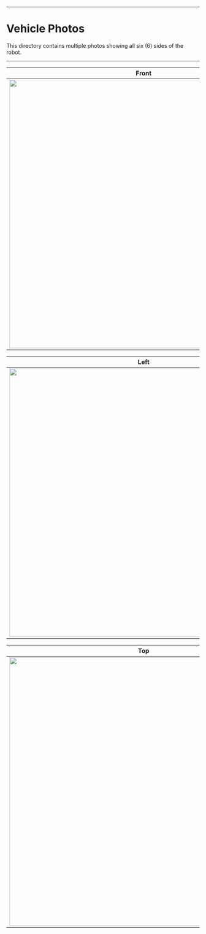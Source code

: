 
***

Vehicle Photos
====

This directory contains multiple photos showing all six (6) sides of the robot. 

***

| Front                               | Rear                            |
| ----------------------------------- | ------------------------------- |
|<img src = "https://github.com/NovusSpartans/NOVUS-SPARTIAT_BatStateUTNEU_Future-Engineers-2024/blob/main/Vehicle%20Photos/Front%20View%20(Novus%20Spartiat).jpg" width = "700">|<img src = "https://github.com/NovusSpartans/NOVUS-SPARTIAT_BatStateUTNEU_Future-Engineers-2024/blob/main/Vehicle%20Photos/Rear%20View%20(Novus%20Spartiat).jpg" width = "700">|

| Left                                | Right                           |
| ----------------------------------- | ------------------------------- |
|<img src = "https://github.com/NovusSpartans/NOVUS-SPARTIAT_BatStateUTNEU_Future-Engineers-2024/blob/main/Vehicle%20Photos/Left%20Side%20View%20(Novus%20Spartiat).jpg" width = "700">|<img src = "https://github.com/NovusSpartans/NOVUS-SPARTIAT_BatStateUTNEU_Future-Engineers-2024/blob/main/Vehicle%20Photos/Right%20Side%20View%20(Novus%20Spartiat).jpg" width = "700">|

| Top                                 | Bottom                          |
| ----------------------------------- | ------------------------------- |
|<img src = "https://github.com/NovusSpartans/NOVUS-SPARTIAT_BatStateUTNEU_Future-Engineers-2024/blob/main/Vehicle%20Photos/Top%20View%20(Novus%20Spartiat).jpg" width = "700">|<img src = "https://github.com/NovusSpartans/NOVUS-SPARTIAT_BatStateUTNEU_Future-Engineers-2024/blob/main/Vehicle%20Photos/Bottom%20View%20(Novus%20Spartiat).jpg" width = "700">|
